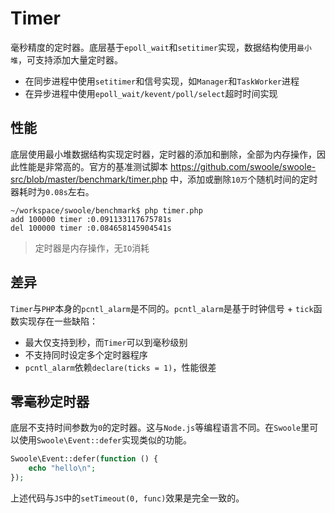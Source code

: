 # Timer

毫秒精度的定时器。底层基于`epoll_wait`和`setitimer`实现，数据结构使用`最小堆`，可支持添加大量定时器。

* 在同步进程中使用`setitimer`和信号实现，如`Manager`和`TaskWorker`进程
* 在异步进程中使用`epoll_wait/kevent/poll/select`超时时间实现


性能
----
底层使用最小堆数据结构实现定时器，定时器的添加和删除，全部为内存操作，因此性能是非常高的。官方的基准测试脚本 <https://github.com/swoole/swoole-src/blob/master/benchmark/timer.php> 中，添加或删除`10万`个随机时间的定时器耗时为`0.08s`左右。

```shell
~/workspace/swoole/benchmark$ php timer.php
add 100000 timer :0.091133117675781s
del 100000 timer :0.084658145904541s
```

> 定时器是内存操作，无`IO`消耗

差异
-----
`Timer`与`PHP`本身的`pcntl_alarm`是不同的。`pcntl_alarm`是基于时钟信号 + `tick`函数实现存在一些缺陷：

* 最大仅支持到秒，而`Timer`可以到毫秒级别
* 不支持同时设定多个定时器程序
* `pcntl_alarm`依赖`declare(ticks = 1)`，性能很差

零毫秒定时器
----
底层不支持时间参数为`0`的定时器。这与`Node.js`等编程语言不同。在`Swoole`里可以使用`Swoole\Event::defer`实现类似的功能。

```php
Swoole\Event::defer(function () {
	echo "hello\n";
});
```

上述代码与`JS`中的`setTimeout(0, func)`效果是完全一致的。